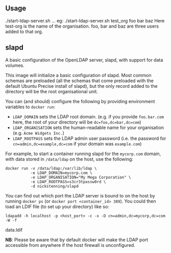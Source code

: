 ## Usage

  ./start-ldap-server.sh <organisation-name> <user1> <user2> ...
  eg: ./start-ldap-server.sh test_org foo bar baz
  Here test-org is the name of the organisation. foo, bar and baz are three users added to that org.
  
## slapd

A basic configuration of the OpenLDAP server, slapd, with support for data
volumes.

This image will initialize a basic configuration of slapd. Most common schemas
are preloaded (all the schemas that come preloaded with the default Ubuntu
Precise install of slapd), but the only record added to the directory will be
the root organisational unit.

You can (and should) configure the following by providing environment variables
to `docker run`:

- `LDAP_DOMAIN` sets the LDAP root domain. (e.g. if you provide `foo.bar.com`
  here, the root of your directory will be `dc=foo,dc=bar,dc=com`)
- `LDAP_ORGANISATION` sets the human-readable name for your organisation (e.g.
  `Acme Widgets Inc.`)
- `LDAP_ROOTPASS` sets the LDAP admin user password (i.e. the password for
  `cn=admin,dc=example,dc=com` if your domain was `example.com`)

For example, to start a container running slapd for the `mycorp.com` domain,
with data stored in `/data/ldap` on the host, use the following:

    docker run -v /data/ldap:/var/lib/ldap \
               -e LDAP_DOMAIN=mycorp.com \
               -e LDAP_ORGANISATION="My Mega Corporation" \
               -e LDAP_ROOTPASS=s3cr3tpassw0rd \
               -d nickstenning/slapd

You can find out which port the LDAP server is bound to on the host by running
`docker ps` (or `docker port <container_id> 389`). You could then load an LDIF
file (to set up your directory) like so:

    ldapadd -h localhost -p <host_port> -c -x -D cn=admin,dc=mycorp,dc=com -W -f
data.ldif

**NB**: Please be aware that by default docker will make the LDAP port
accessible from anywhere if the host firewall is unconfigured.
